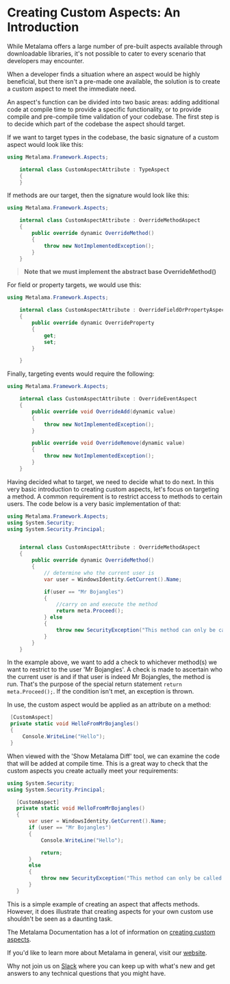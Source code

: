 # Creating Custom Aspects: An Introduction

While Metalama offers a large number of pre-built aspects available through downloadable libraries, it's not possible to cater to every scenario that developers may encounter.

When a developer finds a situation where an aspect would be highly beneficial, but there isn't a pre-made one available, the solution is to create a custom aspect to meet the immediate need.

An aspect's function can be divided into two basic areas: adding additional code at compile time to provide a specific functionality, or to provide compile and pre-compile time validation of your codebase. The first step is to decide which part of the codebase the aspect should target.

If we want to target types in the codebase, the basic signature of a custom aspect would look like this:

```c#
using Metalama.Framework.Aspects;

    internal class CustomAspectAttribute : TypeAspect
    {
    }
```

If methods are our target, then the signature would look like this:

```c#
using Metalama.Framework.Aspects;

    internal class CustomAspectAttribute : OverrideMethodAspect
    {
        public override dynamic OverrideMethod()
        {
            throw new NotImplementedException();
        }
    }
```

> <b>Note that we must implement the abstract base OverrideMethod() </b>

For field or property targets, we would use this:

```c#
using Metalama.Framework.Aspects;

    internal class CustomAspectAttribute : OverrideFieldOrPropertyAspect
    {
        public override dynamic OverrideProperty
        {
            get;
            set;
        }

    }
```

Finally, targeting events would require the following:

```c#
using Metalama.Framework.Aspects;

    internal class CustomAspectAttribute : OverrideEventAspect
    {
        public override void OverrideAdd(dynamic value)
        {
            throw new NotImplementedException();
        }

        public override void OverrideRemove(dynamic value)
        {
            throw new NotImplementedException();
        }
    }
```

Having decided what to target, we need to decide what to do next. In this very basic introduction to creating custom aspects, let's focus on targeting a method. A common requirement is to restrict access to methods to certain users. The code below is a very basic implementation of that:

```c#
using Metalama.Framework.Aspects;
using System.Security;
using System.Security.Principal;


    internal class CustomAspectAttribute : OverrideMethodAspect
    {
        public override dynamic OverrideMethod()
        {
            // determine who the current user is
            var user = WindowsIdentity.GetCurrent().Name;

            if(user == "Mr Bojangles")
            {
                //carry on and execute the method
                return meta.Proceed();
            } else
            {
                throw new SecurityException("This method can only be called by Mr Bojangles");
            }
        }
    }
```

In the example above, we want to add a check to whichever method(s) we want to restrict to the user 'Mr Bojangles'. A check is made to ascertain who the current user is and if that user is indeed Mr Bojangles, the method is run. That's the purpose of the special return statement `return meta.Proceed();`. If the condition isn't met, an exception is thrown.

In use, the custom aspect would be applied as an attribute on a method:

```c#
 [CustomAspect]
 private static void HelloFromMrBojangles()
 {
     Console.WriteLine("Hello");
 }
```

When viewed with the 'Show Metalama Diff' tool, we can examine the code that will be added at compile time. This is a great way to check that the custom aspects you create actually meet your requirements:

```c#
using System.Security;
using System.Security.Principal;

   [CustomAspect]
   private static void HelloFromMrBojangles()
   {
       var user = WindowsIdentity.GetCurrent().Name;
       if (user == "Mr Bojangles")
       {
           Console.WriteLine("Hello");

           return;
       }
       else
       {
           throw new SecurityException("This method can only be called by Mr Bojangles");
       }
   }
```

This is a simple example of creating an aspect that affects methods. However, it does illustrate that creating aspects for your own custom use shouldn't be seen as a daunting task.

The Metalama Documentation has a lot of information on [creating custom aspects](https://doc.postsharp.net/metalama/conceptual/aspects).


If you'd like to learn more about Metalama in general, visit our [website](https://www.postsharp.net/metalama).

Why not join us on [Slack](https://www.postsharp.net/slack) where you can keep up with what's new and get answers to any technical questions that you might have.
